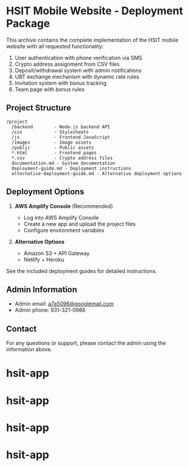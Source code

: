 # HSIT Mobile Website - Deployment Package

This archive contains the complete implementation of the HSIT mobile website with all requested functionality:

1. User authentication with phone verification via SMS
2. Crypto address assignment from CSV files
3. Deposit/withdrawal system with admin notifications
4. UBT exchange mechanism with dynamic rate rules
5. Invitation system with bonus tracking
6. Team page with bonus rules

## Project Structure

```
/project
  /backend        - Node.js backend API
  /css            - Stylesheets
  /js             - Frontend JavaScript
  /images         - Image assets
  /public         - Public assets
  *.html          - Frontend pages
  *.csv           - Crypto address files
  documentation.md - System documentation
  deployment-guide.md - Deployment instructions
  alternative-deployment-guide.md - Alternative deployment options
```

## Deployment Options

1. **AWS Amplify Console** (Recommended)
   - Log into AWS Amplify Console
   - Create a new app and upload the project files
   - Configure environment variables

2. **Alternative Options**
   - Amazon S3 + API Gateway
   - Netlify + Heroku

See the included deployment guides for detailed instructions.

## Admin Information

- Admin email: a7a5096@googlemail.com
- Admin phone: 931-321-0988

## Contact

For any questions or support, please contact the admin using the information above.
# hsit-app
# hsit-app
# hsit-app
# hsit-app

